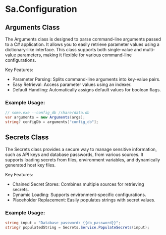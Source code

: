 # Sa.Configuration


## Arguments Class
The Arguments class is designed to parse command-line arguments passed to a C# application. It allows you to easily retrieve parameter values using a dictionary-like interface. This class supports both single-value and multi-value parameters, making it flexible for various command-line configurations.

Key Features:
- Parameter Parsing: Splits command-line arguments into key-value pairs.
- Easy Retrieval: Access parameter values using an indexer.
- Default Handling: Automatically assigns default values for boolean flags.

### Example Usage:
```csharp
// some.exe --config_db /share/data.db
var arguments = new Arguments(args);
string? configDb = arguments["config_db"];
```


## Secrets Class
The Secrets class provides a secure way to manage sensitive information, such as API keys and database passwords, from various sources. It supports loading secrets from files, environment variables, and dynamically generated host key files.

Key Features:
- Chained Secret Stores: Combines multiple sources for retrieving secrets.
- Dynamic Loading: Supports environment-specific configurations.
- Placeholder Replacement: Easily populates strings with secret values.

### Example Usage:
```csharp
string input = "Database password: {{db_password}}";
string? populatedString = Secrets.Service.PopulateSecrets(input);
```
